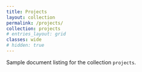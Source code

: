 ```yaml
---
title: Projects
layout: collection
permalink: /projects/
collection: projects
# entries_layout: grid
classes: wide
# hidden: true
---
```


Sample document listing for the collection `projects`.
